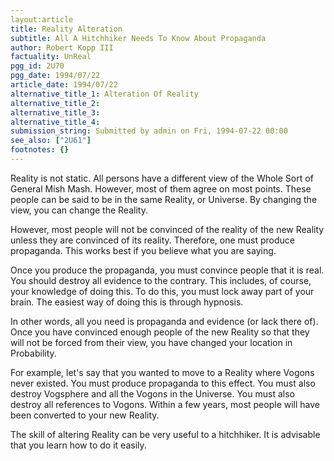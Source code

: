 ```yaml
---
layout:article
title: Reality Alteration
subtitle: All A Hitchhiker Needs To Know About Propaganda
author: Robert Kopp III
factuality: UnReal
pgg_id: 2U70
pgg_date: 1994/07/22
article_date: 1994/07/22
alternative_title_1: Alteration Of Reality
alternative_title_2: 
alternative_title_3: 
alternative_title_4: 
submission_string: Submitted by admin on Fri, 1994-07-22 00:00
see_also: ["2U61"]
footnotes: {}
---
```

<div>
<p>Reality is not static. All persons have a different view of the Whole Sort of General Mish Mash. However, most of them agree on most points. These people can be said to be in the same Reality, or Universe. By changing the view, you can change the Reality.</p>
<p>However, most people will not be convinced of the reality of the new Reality unless they are convinced of its reality. Therefore, one must produce propaganda. This works best if you believe what you are saying.</p>
<p>Once you produce the propaganda, you must convince people that it is real. You should destroy all evidence to the contrary. This includes, of course, your knowledge of doing this. To do this, you must lock away part of your brain. The easiest way of doing this is through hypnosis.</p>
<p>In other words, all you need is propaganda and evidence (or lack there of). Once you have convinced enough people of the new Reality so that they will not be forced from their view, you have changed your location in Probability.</p>
<p>For example, let's say that you wanted to move to a Reality where Vogons never existed. You must produce propaganda to this effect. You must also destroy Vogsphere and all the Vogons in the Universe. You must also destroy all references to Vogons. Within a few years, most people will have been converted to your new Reality.</p>
<p>The skill of altering Reality can be very useful to a hitchhiker. It is advisable that you learn how to do it easily.</p>
</div>
